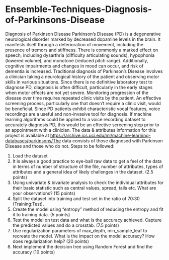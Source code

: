 # Ensemble-Techniques-Diagnosis-of-Parkinsons-Disease
Diagnosis of Parkinson Disease
Parkinson’s Disease (PD) is a degenerative neurological disorder marked by decreased
dopamine levels in the brain. It manifests itself through a deterioration of movement, including
the presence of tremors and stiffness. There is commonly a marked effect on speech, including
dysarthria (difficulty articulating sounds), hypophonia (lowered volume), and monotone (reduced
pitch range). Additionally, cognitive impairments and changes in mood can occur, and risk of
dementia is increased.
Traditional diagnosis of Parkinson’s Disease involves a clinician taking a neurological history of
the patient and observing motor skills in various situations. Since there is no definitive
laboratory test to diagnose PD, diagnosis is often difficult, particularly in the early stages when
motor effects are not yet severe. Monitoring progression of the disease over time requires
repeated clinic visits by the patient. An effective screening process, particularly one that doesn’t
require a clinic visit, would be beneficial. Since PD patients exhibit characteristic vocal features,
voice recordings are a useful and non-invasive tool for diagnosis. If machine learning algorithms
could be applied to a voice recording dataset to accurately diagnosis PD, this would be an
effective screening step prior to an appointment with a clinician.
The data & attributes information for this project is available
at ​https://archive.ics.uci.edu/ml/machine-learning-databases/parkinsons/​The data consists of
those diagnosed with Parkinson Disease and those who do not.
Steps to be followed:
1. Load the dataset
2. It is always a good practice to eye-ball raw data to get a feel of the data in terms of
number of structure of the file, number of attributes, types of attributes and a general
idea of likely challenges in the dataset. (2.5 points)
3. Using univariate & bivariate analysis to check the individual attributes for their basic
statistic such as central values, spread, tails etc. What are your observations? (15
points)
4. Split the dataset into training and test set in the ratio of 70:30 (Training:Test).
5. Create the model using “entropy” method of reducing the entropy and fit it to training
data. (5 points)
6. Test the model on test data and what is the accuracy achieved. Capture the predicted
values and do a crosstab. (7.5 points)
7. Use regularization parameters of max_depth, min_sample_leaf to recreate the model.
What is the impact on the model accuracy? How does regularization help? (20 points)
8. Next implement the decision tree using Random Forest and find the accuracy (10 points)
